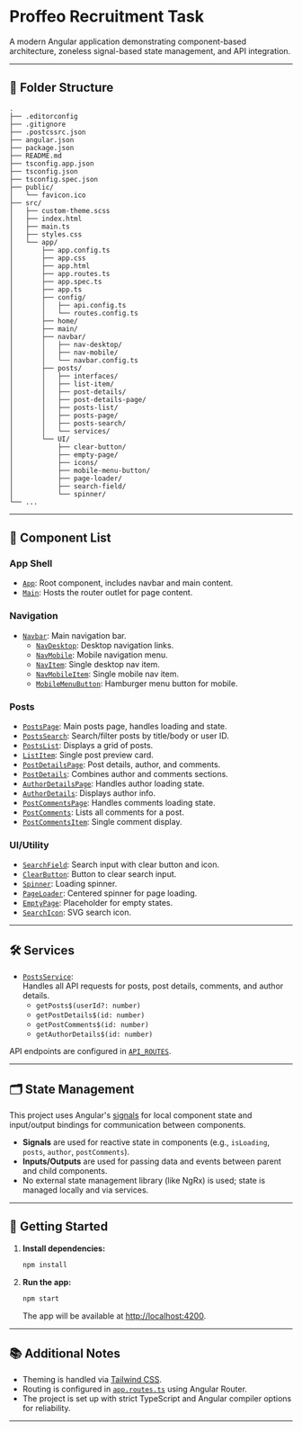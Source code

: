 # Proffeo Recruitment Task

A modern Angular application demonstrating component-based architecture, zoneless signal-based state management, and API integration.

---

## 📁 Folder Structure

```
.
├── .editorconfig
├── .gitignore
├── .postcssrc.json
├── angular.json
├── package.json
├── README.md
├── tsconfig.app.json
├── tsconfig.json
├── tsconfig.spec.json
├── public/
│   └── favicon.ico
├── src/
│   ├── custom-theme.scss
│   ├── index.html
│   ├── main.ts
│   ├── styles.css
│   └── app/
│       ├── app.config.ts
│       ├── app.css
│       ├── app.html
│       ├── app.routes.ts
│       ├── app.spec.ts
│       ├── app.ts
│       ├── config/
│       │   ├── api.config.ts
│       │   └── routes.config.ts
│       ├── home/
│       ├── main/
│       ├── navbar/
│       │   ├── nav-desktop/
│       │   ├── nav-mobile/
│       │   └── navbar.config.ts
│       ├── posts/
│       │   ├── interfaces/
│       │   ├── list-item/
│       │   ├── post-details/
│       │   ├── post-details-page/
│       │   ├── posts-list/
│       │   ├── posts-page/
│       │   ├── posts-search/
│       │   └── services/
│       └── UI/
│           ├── clear-button/
│           ├── empty-page/
│           ├── icons/
│           ├── mobile-menu-button/
│           ├── page-loader/
│           ├── search-field/
│           └── spinner/
└── ...
```

---

## 🧩 Component List

### **App Shell**

- [`App`](src/app/app.ts): Root component, includes navbar and main content.
- [`Main`](src/app/main/main.ts): Hosts the router outlet for page content.

### **Navigation**

- [`Navbar`](src/app/navbar/navbar.ts): Main navigation bar.
  - [`NavDesktop`](src/app/navbar/nav-desktop/nav-desktop.ts): Desktop navigation links.
  - [`NavMobile`](src/app/navbar/nav-mobile/nav-mobile.ts): Mobile navigation menu.
  - [`NavItem`](src/app/navbar/nav-desktop/nav-item/nav-item.ts): Single desktop nav item.
  - [`NavMobileItem`](src/app/navbar/nav-mobile/nav-mobile-item/nav-mobile-item.ts): Single mobile nav item.
  - [`MobileMenuButton`](src/app/UI/mobile-menu-button/mobile-menu-button.ts): Hamburger menu button for mobile.

### **Posts**

- [`PostsPage`](src/app/posts/posts-page/posts-page.ts): Main posts page, handles loading and state.
- [`PostsSearch`](src/app/posts/posts-search/posts-search.ts): Search/filter posts by title/body or user ID.
- [`PostsList`](src/app/posts/posts-list/posts-list.ts): Displays a grid of posts.
- [`ListItem`](src/app/posts/list-item/list-item.ts): Single post preview card.
- [`PostDetailsPage`](src/app/posts/post-details-page/post-details-page.ts): Post details, author, and comments.
- [`PostDetails`](src/app/posts/post-details/post-details.ts): Combines author and comments sections.
- [`AuthorDetailsPage`](src/app/posts/post-details/author-details-page/author-details-page.ts): Handles author loading state.
- [`AuthorDetails`](src/app/posts/post-details/author-details/author-details.ts): Displays author info.
- [`PostCommentsPage`](src/app/posts/post-details/post-comments-page/post-comments-page.ts): Handles comments loading state.
- [`PostComments`](src/app/posts/post-details/post-comments/post-comments.ts): Lists all comments for a post.
- [`PostCommentsItem`](src/app/posts/post-details/post-comments-item/post-comments-item.ts): Single comment display.

### **UI/Utility**

- [`SearchField`](src/app/UI/search-field/search-field.ts): Search input with clear button and icon.
- [`ClearButton`](src/app/UI/clear-button/clear-button.ts): Button to clear search input.
- [`Spinner`](src/app/UI/spinner/spinner.ts): Loading spinner.
- [`PageLoader`](src/app/UI/page-loader/page-loader.ts): Centered spinner for page loading.
- [`EmptyPage`](src/app/UI/empty-page/empty-page.ts): Placeholder for empty states.
- [`SearchIcon`](src/app/UI/icons/search-icon/search-icon.ts): SVG search icon.

---

## 🛠️ Services

- [`PostsService`](src/app/posts/services/posts-service.ts):  
  Handles all API requests for posts, post details, comments, and author details.
  - `getPosts$(userId?: number)`
  - `getPostDetails$(id: number)`
  - `getPostComments$(id: number)`
  - `getAuthorDetails$(id: number)`

API endpoints are configured in [`API_ROUTES`](src/app/config/api.config.ts).

---

## 🗂️ State Management

This project uses Angular's [signals](https://angular.dev/reference/signals) for local component state and input/output bindings for communication between components.

- **Signals** are used for reactive state in components (e.g., `isLoading`, `posts`, `author`, `postComments`).
- **Inputs/Outputs** are used for passing data and events between parent and child components.
- No external state management library (like NgRx) is used; state is managed locally and via services.

---

## 🚀 Getting Started

1. **Install dependencies:**
   ```sh
   npm install
   ```
2. **Run the app:**
   ```sh
   npm start
   ```
   The app will be available at [http://localhost:4200](http://localhost:4200).

---

## 📚 Additional Notes

- Theming is handled via [Tailwind CSS](https://tailwindcss.com/).
- Routing is configured in [`app.routes.ts`](src/app/app.routes.ts) using Angular Router.
- The project is set up with strict TypeScript and Angular compiler options for reliability.

---
